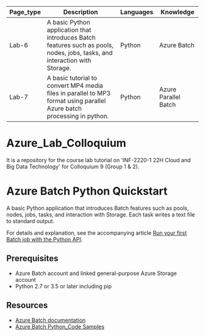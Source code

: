 | Page_type        | Description                   | Languages              | Knowledge |
| ------------- | ----------------------- | ----------------------- |----------------------- |
| Lab-6       | A basic Python application that introduces Batch features such as pools, nodes, jobs, tasks, and interaction with Storage. | Python | Azure Batch <br> | 
| Lab-7       | A basic tutorial to convert MP4 media files in parallel to MP3 format using parallel Azure batch processing in python. | Python | Azure Parallel Batch |


# Azure_Lab_Colloquium
It is a repository for the course lab tutorial on 'INF-2220-1 22H Cloud and Big Data Technology' for Colloquium 9 (Group 1 & 2). 

# Azure Batch Python Quickstart

A basic Python application that introduces Batch features such as pools, nodes, jobs, tasks, and interaction with Storage. Each task writes a text file to standard output.

For details and explanation, see the accompanying article [Run your first Batch job with the Python API](https://docs.microsoft.com/azure/batch/quick-run-python).

## Prerequisites

- Azure Batch account and linked general-purpose Azure Storage account
- Python 2.7 or 3.5 or later including pip

## Resources
- [Azure Batch documentation](https://docs.microsoft.com/azure/batch/)
- [Azure Batch Python_Code Samples](https://github.com/AyushSomani001/Azure_Lab_Colloquium/Python)
